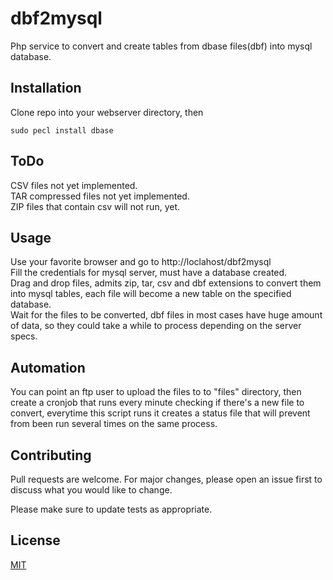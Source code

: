 # dbf2mysql

Php service to convert and create tables from dbase files(dbf) into mysql database.

## Installation

Clone repo into your webserver directory, then
```
sudo pecl install dbase
```

## ToDo
CSV files not yet implemented.<br>
TAR compressed files not yet implemented.<br>
ZIP files that contain csv will not run, yet.

## Usage

Use your favorite browser and go to http://loclahost/dbf2mysql <br>
Fill the credentials for mysql server, must have a database created. <br>
Drag and drop files, admits zip, tar, csv and dbf extensions to convert them into mysql tables, 
each file will become a new table on the specified database.<br>
Wait for the files to be converted, dbf files in most cases have huge amount of data, so they could take a while to process depending on the server specs.

## Automation
You can point an ftp user to upload the files to to "files" directory, then create a cronjob that runs every minute checking if there's a new file to convert, everytime this script runs it creates a status file that will prevent from been run several times on the same process.

## Contributing
Pull requests are welcome. For major changes, please open an issue first to discuss what you would like to change.

Please make sure to update tests as appropriate.

## License
[MIT](https://choosealicense.com/licenses/mit/)